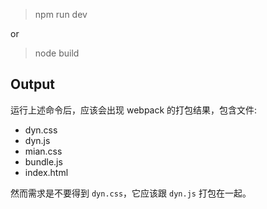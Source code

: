 
> npm run dev 

or

> node build


## Output

运行上述命令后，应该会出现 webpack 的打包结果，包含文件:

 - dyn.css
 - dyn.js
 - mian.css
 - bundle.js
 - index.html

然而需求是不要得到 `dyn.css`，它应该跟 `dyn.js` 打包在一起。